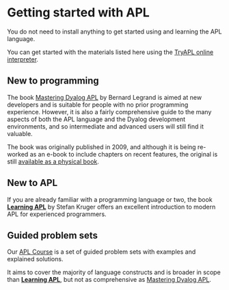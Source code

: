 # Getting started with APL
You do not need to install anything to get started using and learning the APL language.

You can get started with the materials listed here using the [TryAPL online interpreter](https://tryapl.org). 

## New to programming
The book [Mastering Dyalog APL](https://mastering.dyalog.com) by Bernard Legrand is aimed at new developers and is suitable for people with no prior programming experience. However, it is also a fairly comprehensive guide to the many aspects of both the APL language and the Dyalog development environments, and so intermediate and advanced users will still find it valuable.

The book was originally published in 2009, and although it is being re-worked as an e-book to include chapters on recent features, the original is still [available as a physical book](https://www.dyalog.com/mastering-dyalog-apl.htm).

## New to APL
If you are already familiar with a programming language or two, the book [**Learning APL**](https://xpqz.github.io/learnapl) by Stefan Kruger offers an excellent introduction to modern APL for experienced programmers.

## Guided problem sets
Our [APL Course](https://course.dyalog.com) is a set of guided problem sets with examples and explained solutions.

It aims to cover the majority of language constructs and is broader in scope than [**Learning APL**](#new-to-apl), but not as comprehensive as [Mastering Dyalog APL](#new-to-programming).